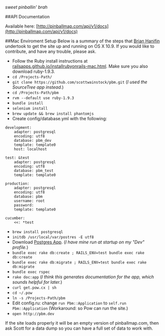 *sweet pinballin' brah*

##API Documentation

Available here: [http://pinballmap.com/api/v1/docs](http://pinballmap.com/api/v1/docs)

##Mac Enviroment Setup
Below is a summary of the steps that [Brian Hanifin](https://github.com/brianhanifin) undertook to get the site up and running on OS X 10.9. If you would like to contribute, and have any trouble, please ask.

* Follow the Ruby install instructions at [railsapps.github.io/installrubyonrails-mac.html](http://railsapps.github.io/installrubyonrails-mac.html). Make sure you also download ruby-1.9.3.
* `cd /Projects-Path/`
* `git clone https://github.com/scottwainstock/pbm.git` (*I used the SourceTree app instead.*)
* `cd /Projects-Path/pbm`
* `rvm --default use ruby-1.9.3`
* `bundle install`
* `selenium install`
* `brew update && brew install phantomjs`
* Create config/database.yml with the following:

```
development:
    adapter: postgresql
    encoding: utf8
    database: pbm_dev
    template: template0
    host: localhost

test: &test
    adapter: postgresql
    encoding: utf8
    database: pbm_test
    template: template0

production:
    adapter: postgresql
    encoding: utf8
    database: pbm
    username: root
    password:
    template: template0

cucumber:
    <<: *test
```

* `brew install postgresql`
* `initdb /usr/local/var/postres -E utf8`
* Download [Postgres App](http://postgresapp.com/). (*I have mine run at startup on my "Dev" profile.*)
* `bundle exec rake db:create ; RAILS_ENV=test bundle exec rake db:create`
* `bundle exec rake db:migrate ; RAILS_ENV=test bundle exec rake db:migrate`
* `bundle exec rspec`
* `rake doc:app`  (*I think this generates documentation for the app, which sounds helpful for later.*)
* `curl get.pow.cx | sh`
* `cd ~/.pow`
* `ln -s /Projects-Path/pbm`
* Edit config.ru: change `run Pbm::Application` to `self.run Pbm::Application` (Workaround: so Pow can run the site.)
* `open http://pbm.dev`

If the site loads properly it will be an empty version of pinballmap.com, then ask Scott for a data dump so you can have a full set of data to work with.
